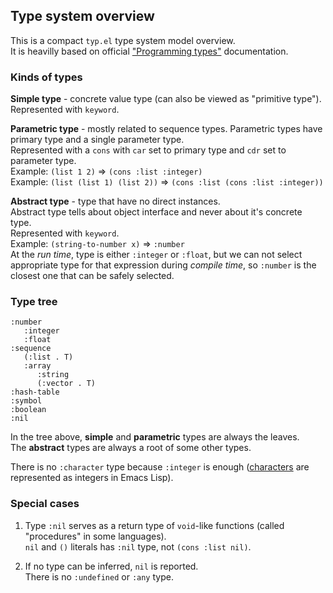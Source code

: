 ## Type system overview

This is a compact `typ.el` type system model overview.  
It is heavilly based on official ["Programming types"](https://www.gnu.org/software/emacs/manual/html_node/elisp/Programming-Types.html#Programming-Types) documentation.

### Kinds of types

**Simple type** - concrete value type (can also be viewed as "primitive type").  
Represented with `keyword`.

**Parametric type** - mostly related to sequence types.
Parametric types have primary type and a single parameter type.  
Represented with a `cons` with `car` set to primary type and `cdr`
set to parameter type.  
Example: `(list 1 2)` => `(cons :list :integer)`  
Example: `(list (list 1) (list 2))` => `(cons :list (cons :list :integer))`  

**Abstract type** - type that have no direct instances.  
Abstract type tells about object interface and never about it's concrete type.  
Represented with `keyword`.  
Example: `(string-to-number x)` => `:number`  
At the *run time*, type is either `:integer` or `:float`, but we can not
select appropriate type for that expression during *compile time*,
so `:number` is the closest one that can be safely selected.

### Type tree

```elisp
:number
   :integer
   :float
:sequence
   (:list . T)
   :array
      :string
      (:vector . T)
:hash-table
:symbol
:boolean
:nil
```

In the tree above, **simple** and **parametric** types are always the leaves.  
The **abstract** types are always a root of some other types.

There is no `:character` type because `:integer` is enough ([characters](https://www.gnu.org/software/emacs/manual/html_node/elisp/Character-Type.html#Character-Type) are
represented as integers in Emacs Lisp).

### Special cases

1. Type `:nil` serves as a return type of `void`-like functions (called "procedures" in some languages).  
   `nil` and `()` literals has `:nil` type, not `(cons :list nil)`.
   
2. If no type can be inferred, `nil` is reported.  
   There is no `:undefined` or `:any` type.

